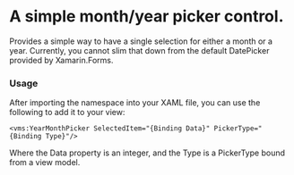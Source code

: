 # A simple month/year picker control.

Provides a simple way to have a single selection for either a month or a year. Currently, you cannot slim that down from the default DatePicker provided by Xamarin.Forms.

### Usage

After importing the namespace into your XAML file, you can use the following to add it to your view:

```
<vms:YearMonthPicker SelectedItem="{Binding Data}" PickerType="{Binding Type}"/>
```
Where the Data property is an integer, and the Type is a PickerType bound from a view model.